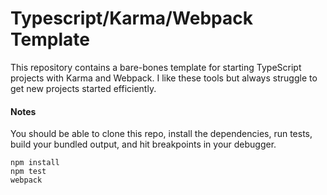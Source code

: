 # Typescript/Karma/Webpack Template
This repository contains a bare-bones template for starting TypeScript projects with Karma and Webpack. I like these tools but always struggle to get new projects started efficiently.

#### Notes
You should be able to clone this repo, install the dependencies, run tests, build your bundled output, and hit breakpoints in your debugger.

```
npm install
npm test
webpack
```
